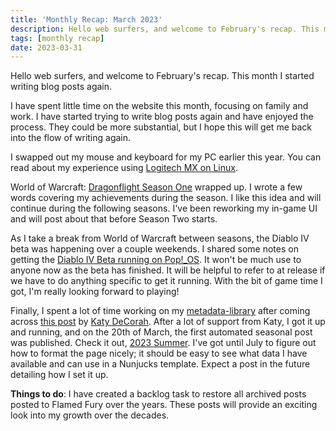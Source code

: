 ```yaml
---
title: 'Monthly Recap: March 2023'
description: Hello web surfers, and welcome to February's recap. This month I started writing blog posts again.
tags: [monthly recap]
date: 2023-03-31
---
```


Hello web surfers, and welcome to February's recap. This month I started writing blog posts again.

I have spent little time on the website this month, focusing on family and work. I have started trying to write blog posts again and have enjoyed the process. They could be more substantial, but I hope this will get me back into the flow of writing again.

I swapped out my mouse and keyboard for my PC earlier this year. You can read about my experience using [Logitech MX on Linux](/posts/logitech-mx-on-linux/).

World of Warcraft: [Dragonflight Season One](posts/dragonflight-season-one-recap/) wrapped up. I wrote a few words covering my achievements during the season. I like this idea and will continue during the following seasons. I've been reworking my in-game UI and will post about that before Season Two starts.

As I take a break from World of Warcraft between seasons, the Diablo IV beta was happening over a couple weekends. I shared some notes on getting the [Diablo IV Beta running on Pop!_OS](/posts/diablo-iv-beta-on-pop!_os/). It won't be much use to anyone now as the beta has finished. It will be helpful to refer to at release if we have to do anything specific to get it running. With the bit of game time I got, I'm really looking forward to playing!

Finally, I spent a lot of time working on my [metadata-library](https://github.com/flamedfury/metadata-library/) after coming across [this post](https://katydecorah.com/code/build-your-metadata-library/) by [Katy DeCorah](https://katydecorah.com/). After a lot of support from Katy, I got it up and running, and on the 20th of March, the first automated seasonal post was published. Check it out, [2023 Summer](/posts/2023-summer/). I've got until July to figure out how to format the page nicely; it should be easy to see what data I have available and can use in a Nunjucks template. Expect a post in the future detailing how I set it up.

**Things to do**: I have created a backlog task to restore all archived posts posted to Flamed Fury over the years. These posts will provide an exciting look into my growth over the decades. 